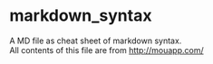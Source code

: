 markdown_syntax
===============

A MD file as cheat sheet of markdown syntax.  
All contents of this file are from <http://mouapp.com/>
